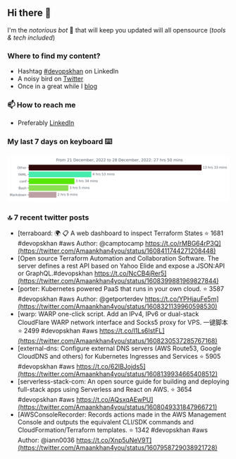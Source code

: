 <!--- [![Hits](https://hits.seeyoufarm.com/api/count/incr/badge.svg?url=https%3A%2F%2Fgithub.com%2Fakhan4u%2Fhit-counter&count_bg=%2379C83D&title_bg=%23555555&icon=&icon_color=%23E7E7E7&title=visits&edge_flat=false)](https://hits.seeyoufarm.com) --->

## Hi there 👋

I'm the _notorious bot_ 🤣 that will keep you updated will all opensource (_tools & tech included_) 

### Where to find my content?

* Hashtag [#devopskhan](https://www.linkedin.com/feed/hashtag/devopskhan) on LinkedIn
* A noisy bird on [Twitter](https://twitter.com/Amaankhan4you)
* Once in a great while I [blog](https://linuxparrot.netlify.app) 


### 📫 **How to reach me**

* Preferably [LinkedIn](https://www.linkedin.com/in/amaan-khan-linux-ninja)

### My last 7 days on keyboard ⌨️

<img src="https://github.com/akhan4u/akhan4u/blob/main/images/stat.svg" alt="Amaan's Wakatime Activity!"/>

### 🔝 7 recent twitter posts
<!-- DEVDOJO:START -->
- [terraboard: :earth_africa: :clipboard:  A web dashboard to inspect Terraform States 
⭐️ 1681
#devopskhan #aws
Author: @camptocamp
https://t.co/rMBG64rP3Q](https://twitter.com/Amaankhan4you/status/1608411744271208448)
- [Open source Terraform Automation and Collaboration Software. The server defines a rest API based on Yahoo Elide and expose a JSON:API or GraphQL.#devopskhan https://t.co/NcCB4jRer5](https://twitter.com/Amaankhan4you/status/1608399881969827844)
- [porter: Kubernetes powered PaaS that runs in your own cloud.
⭐️ 3587
#devopskhan #aws
Author: @getporterdev
https://t.co/YPHjauFe5m](https://twitter.com/Amaankhan4you/status/1608321139960598530)
- [warp: WARP one-click script. Add an IPv4, IPv6 or dual-stack CloudFlare WARP network interface and Socks5 proxy for VPS. 一键脚本
⭐️ 2499
#devopskhan #aws
https://t.co/l1Ls6IstFL](https://twitter.com/Amaankhan4you/status/1608230537285767168)
- [external-dns: Configure external DNS servers &lpar;AWS Route53, Google CloudDNS and others&rpar; for Kubernetes Ingresses and Services
⭐️ 5905
#devopskhan #aws
https://t.co/62IBJojds5](https://twitter.com/Amaankhan4you/status/1608139934665408512)
- [serverless-stack-com: An open source guide for building and deploying full-stack apps using Serverless and React on AWS.
⭐️ 3654
#devopskhan #aws
https://t.co/AQsxqAEwPU](https://twitter.com/Amaankhan4you/status/1608049331847966721)
- [AWSConsoleRecorder: Records actions made in the AWS Management Console and outputs the equivalent CLI/SDK commands and CloudFormation/Terraform templates.
⭐️ 1342
#devopskhan #aws
Author: @iann0036
https://t.co/Xnp5uNeV9T](https://twitter.com/Amaankhan4you/status/1607958729038921728)
<!-- DEVDOJO:END -->

<!-- ![Amaan's GitHub stats](https://github-readme-stats.vercel.app/api?username=akhan4u&count_private=true&show_icons=true&hide=contribs) -->
